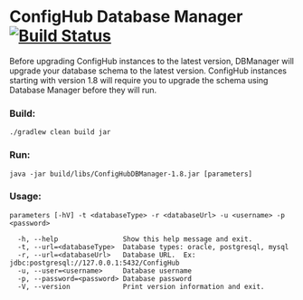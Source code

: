 # ConfigHub Database Manager [![Build Status](https://travis-ci.org/ConfigHubPub/Database-Manager.svg?branch=master)](https://travis-ci.org/ConfigHubPub/Database-Manager)

Before upgrading ConfigHub instances to the latest version, DBManager will upgrade your database schema to the
latest version.  ConfigHub instances starting with version 1.8 will require you to upgrade the schema using
Database Manager before they will run.

### Build:
`./gradlew clean build jar`

### Run:
`java -jar build/libs/ConfigHubDBManager-1.8.jar [parameters]`

### Usage: 
`parameters [-hV] -t <databaseType> -r <databaseUrl> -u <username> -p <password>`

```
  -h, --help                Show this help message and exit.
  -t, --url=<databaseType>  Database types: oracle, postgresql, mysql
  -r, --url=<databaseUrl>   Database URL.  Ex: jdbc:postgresql://127.0.0.1:5432/ConfigHub
  -u, --user=<username>     Database username  
  -p, --password=<password> Database password
  -V, --version             Print version information and exit.
```
